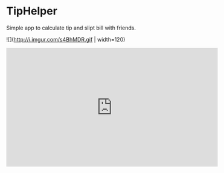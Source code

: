 # TipHelper

Simple app to calculate tip and slipt bill with friends.

![](http://i.imgur.com/s4BhMDR.gif | width=120)


<iframe width="560" height="315" src="https://www.youtube.com/embed/DUanThjTeu0" frameborder="0" allowfullscreen></iframe>
